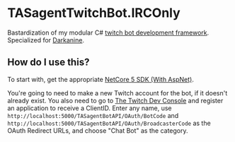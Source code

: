 # TASagentTwitchBot.IRCOnly

Bastardization of my modular C# [twitch bot development framework](https://github.com/TASagent/TASagentTwitchBotCore).  Specialized for [Darkanine](https://www.twitch.tb/Darkanine).

## How do I use this?

To start with, get the appropriate [NetCore 5 SDK (With AspNet)](https://dotnet.microsoft.com/download/dotnet/5.0).

You're going to need to make a new Twitch account for the bot, if it doesn't already exist.
You also need to go to [The Twitch Dev Console](https://dev.twitch.tv/console/apps) and register an application to receive a ClientID.
Enter any name, use `http://localhost:5000/TASagentBotAPI/OAuth/BotCode` and `http://localhost:5000/TASagentBotAPI/OAuth/BroadcasterCode` as the OAuth Redirect URLs, and choose "Chat Bot" as the category.
